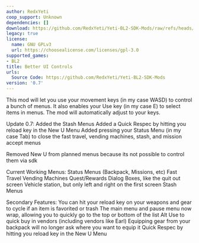 ```yaml
---
author: RedxYeti
coop_support: Unknown
dependencies: []
download: https://github.com/RedxYeti/Yeti-BL2-SDK-Mods/raw/refs/heads/main/BetterUIControls/BetterUIControls.zip
legacy: true
license:
  name: GNU GPLv3
  url: https://choosealicense.com/licenses/gpl-3.0
supported_games:
- BL2
title: Better UI Controls
urls:
  Source Code: https://github.com/RedxYeti/Yeti-BL2-SDK-Mods
version: '0.7'
---
```

This mod will let you use your movement keys (in my case WASD) to control a bunch of menus. It also enables your Use key (in my case E) to select items in menus. The mod will automatically adjust to your keys.

Update 0.7:
Added the Stash Menus
Added a Quick Respec by hitting you reload key in the New U Menu
Added pressing your Status Menu (in my case Tab) to close the fast travel, vending machines, stash, and mission accept menus

Removed New U from planned menus because its not possible to control them via sdk

Current Working Menus:
Status Menus (Backpack, Missions, etc)
Fast Travel
Vending Machines
Quest/Rewards
Dialog Boxes, like the quit out screen
Vehicle station, but only left and right on the first screen
Stash Menus

Secondary Features:
You can hit your reload key on your weapons and gear to cycle if an item is favorited or trash
The main menu and pause menu now wrap, allowing you to quickly go to the top or bottom of the list
Alt Use to quick buy in vendors (including vendors like Earl)
Equipping gear from your backpack will no longer ask where you want to equip it
Quick Respec by hitting you reload key in the New U Menu
